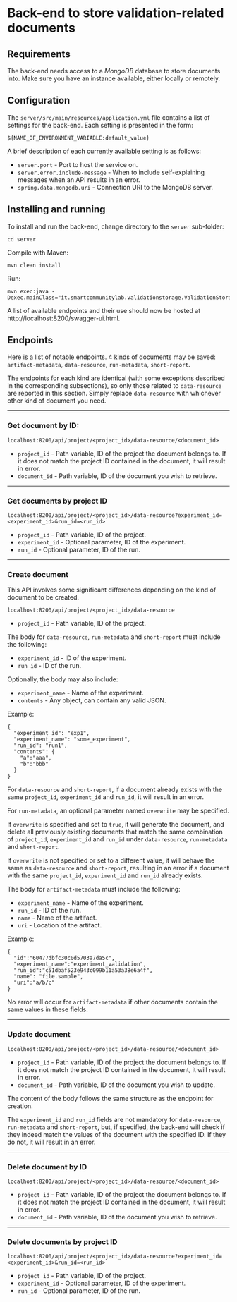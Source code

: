 # Back-end to store validation-related documents

## Requirements

The back-end needs access to a *MongoDB* database to store documents into. Make sure you have an instance available, either locally or remotely.

## Configuration

The `server/src/main/resources/application.yml` file contains a list of settings for the back-end. Each setting is presented in the form:
```
${NAME_OF_ENVIRONMENT_VARIABLE:default_value}
```

A brief description of each currently available setting is as follows:

* `server.port` - Port to host the service on.
* `server.error.include-message` - When to include self-explaining messages when an API results in an error.
* `spring.data.mongodb.uri` - Connection URI to the MongoDB server.


## Installing and running

To install and run the back-end, change directory to the `server` sub-folder:
```
cd server
```

Compile with Maven:
```
mvn clean install
```

Run:
```
mvn exec:java -Dexec.mainClass="it.smartcommunitylab.validationstorage.ValidationStorageApplication"
```

A list of available endpoints and their use should now be hosted at http://localhost:8200/swagger-ui.html.

## Endpoints

Here is a list of notable endpoints. 4 kinds of documents may be saved: `artifact-metadata`, `data-resource`, `run-metadata`, `short-report`.

The endpoints for each kind are identical (with some exceptions described in the corresponding subsections), so only those related to `data-resource` are reported in this section. Simply replace `data-resource` with whichever other kind of document you need.

---

### Get document by ID:

```
localhost:8200/api/project/<project_id>/data-resource/<document_id>
```
* `project_id` - Path variable, ID of the project the document belongs to. If it does not match the project ID contained in the document, it will result in error.
* `document_id` - Path variable, ID of the document you wish to retrieve.

---

### Get documents by project ID
```
localhost:8200/api/project/<project_id>/data-resource?experiment_id=<experiment_id>&run_id=<run_id>
```
* `project_id` - Path variable, ID of the project.
* `experiment_id` - Optional parameter, ID of the experiment.
* `run_id` - Optional parameter, ID of the run.

---

### Create document
This API involves some significant differences depending on the kind of document to be created.

```
localhost:8200/api/project/<project_id>/data-resource
```
* `project_id` - Path variable, ID of the project.

The body for `data-resource`, `run-metadata` and `short-report` must include the following:
* `experiment_id` - ID of the experiment.
* `run_id` - ID of the run.

Optionally, the body may also include:
* `experiment_name` - Name of the experiment.
* `contents` - Any object, can contain any valid JSON.

Example:
```
{
  "experiment_id": "exp1",
  "experiment_name": "some_experiment",
  "run_id": "run1",
  "contents": {
    "a":"aaa",
    "b":"bbb"
  }
}
```

For `data-resource` and `short-report`, if a document already exists with the same `project_id`, `experiment_id` and `run_id`, it will result in an error.

For `run-metadata`, an optional parameter named `overwrite` may be specified.

If `overwrite` is specified and set to `true`, it will generate the document, and delete all previously existing documents that match the same combination of `project_id`, `experiment_id` and `run_id` under `data-resource`, `run-metadata` and `short-report`.

If `overwrite` is not specified or set to a different value, it will behave the same as `data-resource` and `short-report`, resulting in an error if a document with the same `project_id`, `experiment_id` and `run_id` already exists.

The body for `artifact-metadata` must include the following:
* `experiment_name` - Name of the experiment.
* `run_id` - ID of the run.
* `name` - Name of the artifact.
* `uri` - Location of the artifact.

Example:
```
{
  "id":"60477dbfc30c0d5703a7da5c",
  "experiment_name":"experiment_validation",
  "run_id":"c51dbaf523e943c099b11a53a38e6a4f",
  "name": "file.sample",
  "uri":"a/b/c"
}
```

No error will occur for `artifact-metadata` if other documents contain the same values in these fields.

---

### Update document
```
localhost:8200/api/project/<project_id>/data-resource/<document_id>
```
* `project_id` - Path variable, ID of the project the document belongs to. If it does not match the project ID contained in the document, it will result in error.
* `document_id` - Path variable, ID of the document you wish to update.

The content of the body follows the same structure as the endpoint for creation.

The `experiment_id` and `run_id` fields are not mandatory for `data-resource`, `run-metadata` and `short-report`, but, if specified, the back-end will check if they indeed match the values of the document with the specified ID. If they do not, it will result in an error.

---

### Delete document by ID
```
localhost:8200/api/project/<project_id>/data-resource/<document_id>
```
* `project_id` - Path variable, ID of the project the document belongs to. If it does not match the project ID contained in the document, it will result in error.
* `document_id` - Path variable, ID of the document you wish to retrieve.

---

### Delete documents by project ID
```
localhost:8200/api/project/<project_id>/data-resource?experiment_id=<experiment_id>&run_id=<run_id>
```
* `project_id` - Path variable, ID of the project.
* `experiment_id` - Optional parameter, ID of the experiment.
* `run_id` - Optional parameter, ID of the run.
